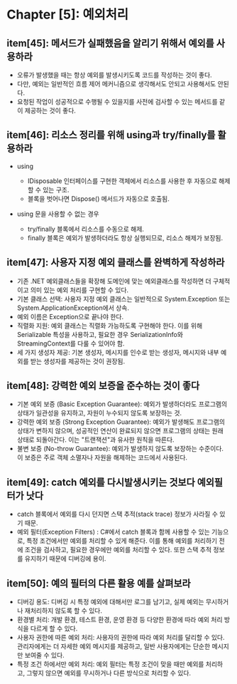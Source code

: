 # Chapter [5]: 예외처리

## item[45]: 메서드가 실패했음을 알리기 위해서 예외를 사용하라

- 오류가 발생했을 때는 항상 예외를 발생시키도록 코드를 작성하는 것이 좋다.
- 다만, 예외는 일반적인 흐름 제어 메커니즘으로 생각해서도 안되고 사용해서도 안된다.
- 요청된 작업이 성공적으로 수행될 수 있을지를 사전에 검사할 수 있는 메서드를 같이 제공하는 것이 좋다.

## item[46]: 리소스 정리를 위해 using과 try/finally를 활용하라

- using
  - IDisposable 인터페이스를 구현한 객체에서 리소스를 사용한 후 자동으로 해제할 수 있는 구조.
  - 블록을 벗어나면 Dispose() 메서드가 자동으로 호출됨.

- using 문을 사용할 수 없는 경우
  - try/finally 블록에서 리소스를 수동으로 해제.
  - finally 블록은 예외가 발생하더라도 항상 실행되므로, 리소스 해제가 보장됨.

## item[47]: 사용자 지정 예외 클래스를 완벽하게 작성하라

- 기존 .NET 예외클래스들을 확장해 도메인에 맞는 예외클래스를 작성하면 더 구체적이고 의미 있는 예외 처리를 구현할 수 있다.
- 기본 클래스 선택: 사용자 지정 예외 클래스는 일반적으로 System.Exception 또는 System.ApplicationException에서 상속.
- 예외 이름은 Exception으로 끝나야 한다.
- 직렬화 지원: 예외 클래스는 직렬화 가능하도록 구현해야 한다. 이를 위해 Serializable 특성을 사용하고, 필요한 경우 SerializationInfo와 StreamingContext를 다룰 수 있어야 함.
- 세 가지 생성자 제공: 기본 생성자, 메시지를 인수로 받는 생성자, 메시지와 내부 예외를 받는 생성자를 제공하는 것이 권장됨.

## item[48]: 강력한 예외 보증을 준수하는 것이 좋다

- 기본 예외 보증 (Basic Exception Guarantee): 예외가 발생하더라도 프로그램의 상태가 일관성을 유지하고, 자원이 누수되지 않도록 보장하는 것.
- 강력한 예외 보증 (Strong Exception Guarantee): 예외가 발생해도 프로그램의 상태가 변하지 않으며, 성공적인 연산이 완료되지 않으면 프로그램의 상태는 원래 상태로 되돌아간다. 이는 "트랜잭션"과 유사한 원칙을 따른다.
- 불변 보증 (No-throw Guarantee): 예외가 발생하지 않도록 보장하는 수준이다. 이 보증은 주로 객체 소멸자나 자원을 해제하는 코드에서 사용된다.

## item[49]: catch 예외를 다시발생시키는 것보다 예외필터가 낫다

- catch 블록에서 예외를 다시 던지면 스택 추적(stack trace) 정보가 사라질 수 있기 때문.
- 예외 필터(Exception Filters) : C#에서 catch 블록과 함께 사용할 수 있는 기능으로, 특정 조건에서만 예외를 처리할 수 있게 해준다. 이를 통해 예외를 처리하기 전에 조건을 검사하고, 필요한 경우에만 예외를 처리할 수 있다. 또한 스택 추적 정보를 유지하기 때문에 디버깅에 용이.

## item[50]: 예의 필터의 다른 활용 예를 살펴보라

- 디버깅 용도: 디버깅 시 특정 예외에 대해서만 로그를 남기고, 실제 예외는 무시하거나 재처리하지 않도록 할 수 있다.
- 환경별 처리: 개발 환경, 테스트 환경, 운영 환경 등 다양한 환경에 따라 예외 처리 방식을 다르게 할 수 있다.
- 사용자 권한에 따른 예외 처리: 사용자의 권한에 따라 예외 처리를 달리할 수 있다. 관리자에게는 더 자세한 예외 메시지를 제공하고, 일반 사용자에게는 단순한 메시지만 보여줄 수 있다.
- 특정 조건 하에서만 예외 처리: 예외 필터는 특정 조건이 맞을 때만 예외를 처리하고, 그렇지 않으면 예외를 무시하거나 다른 방식으로 처리할 수 있다.
